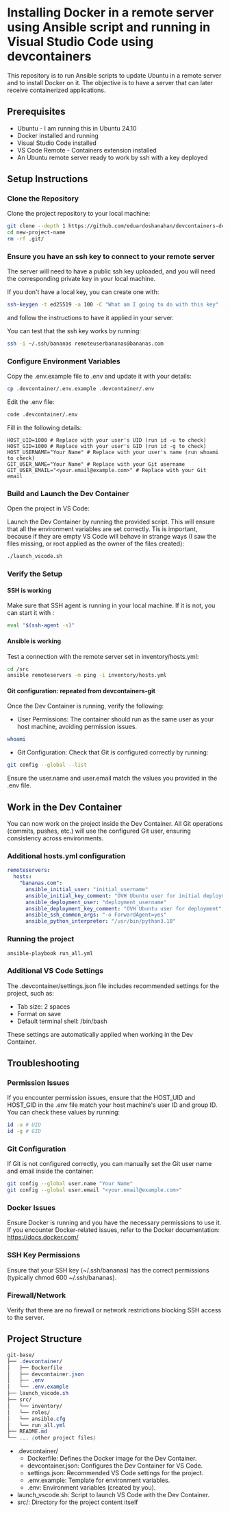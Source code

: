 # Installing Docker in a remote server using Ansible script and running in Visual Studio Code using devcontainers

This repository is to run Ansible scripts to update Ubuntu in a remote server and to install Docker on it. The objective is to have a server that can later receive containerized applications.

## Prerequisites

- Ubuntu - I am running this in Ubuntu 24.10
- Docker installed and running
- Visual Studio Code installed
- VS Code Remote - Containers extension installed
- An Ubuntu remote server ready to work by ssh with a key deployed

## Setup Instructions

### Clone the Repository

Clone the project repository to your local machine:

```bash
git clone --depth 1 https://github.com/eduardoshanahan/devcontainers-deploy-docker new-project-name
cd new-project-name
rm -rf .git/
```

### Ensure you have an ssh key to connect to your remote server

The server will need to have a public ssh key uploaded, and you will need the corresponding private key in your local machine.

If you don't have a local key, you can create one with:

```bash
ssh-keygen -t ed25519 -a 100 -C "What am I going to do with this key" -f ~/.ssh~/bananas 
```  

and follow the instructions to have it applied in your server.

You can test that the ssh key works by running:

```bash
ssh -i ~/.ssh/bananas remoteuserbananas@bananas.com
```

### Configure Environment Variables

Copy the .env.example file to .env and update it with your details:

```bash
cp .devcontainer/.env.example .devcontainer/.env
```

Edit the .env file:

```bash
code .devcontainer/.env
```

Fill in the following details:

```dotenv
HOST_UID=1000 # Replace with your user's UID (run id -u to check)
HOST_GID=1000 # Replace with your user's GID (run id -g to check)
HOST_USERNAME="Your Name" # Replace with your user's name (run whoami to check)
GIT_USER_NAME="Your Name" # Replace with your Git username
GIT_USER_EMAIL="<your.email@example.com>" # Replace with your Git email
```

### Build and Launch the Dev Container

Open the project in VS Code:

Launch the Dev Container by running the provided script. This will ensure that all the environment variables are set correctly. Tis is important, because if they are empty VS Code will behave in strange ways (I saw the files missing, or root applied as the owner of the files created):

```bash
./launch_vscode.sh
```

### Verify the Setup

#### SSH is working

Make sure that SSH agent is running in your local machine. If it is not, you can start it with :

```bash
eval "$(ssh-agent -s)"
```

#### Ansible is working

Test a connection with the remote server set in inventory/hosts.yml:

```bash
cd /src
ansible remoteservers -m ping -i inventory/hosts.yml
```

#### Git configuration: repeated from devcontainers-git

Once the Dev Container is running, verify the following:

- User Permissions: The container should run as the same user as your host machine, avoiding permission issues.

```bash
whoami
```

- Git Configuration: Check that Git is configured correctly by running:

```bash
git config --global --list
```

Ensure the user.name and user.email match the values you provided in the .env file.

## Work in the Dev Container

You can now work on the project inside the Dev Container. All Git operations (commits, pushes, etc.) will use the configured Git user, ensuring consistency across environments.

### Additional hosts.yml configuration

```yml
remoteservers:
  hosts:
    "bananas.com":
      ansible_initial_user: "initial_username"
      ansible_initial_key_comment: "OVH Ubuntu user for initial deployment, replace after first call"
      ansible_deployment_user: "deployment_username"
      ansible_deployment_key_comment: "OVH Ubuntu user for deployment"
      ansible_ssh_common_args: "-o ForwardAgent=yes"
      ansible_python_interpreter: "/usr/bin/python3.10"
```

### Running the project

```bash
ansible-playbook run_all.yml
```

### Additional VS Code Settings

The .devcontainer/settings.json file includes recommended settings for the project, such as:

- Tab size: 2 spaces
- Format on save
- Default terminal shell: /bin/bash

These settings are automatically applied when working in the Dev Container.

## Troubleshooting

### Permission Issues

If you encounter permission issues, ensure that the HOST_UID and HOST_GID in the .env file match your host machine's user ID and group ID. You can check these values by running:

```bash
id -u # UID
id -g # GID
```

### Git Configuration

If Git is not configured correctly, you can manually set the Git user name and email inside the container:

```bash
git config --global user.name "Your Name"
git config --global user.email "<your.email@example.com>"
```

### Docker Issues

Ensure Docker is running and you have the necessary permissions to use it. If you encounter Docker-related issues, refer to the Docker documentation: <https://docs.docker.com/>

### SSH Key Permissions

Ensure that your SSH key (~/.ssh/bananas) has the correct permissions (typically chmod 600 ~/.ssh/bananas).

### Firewall/Network

Verify that there are no firewall or network restrictions blocking SSH access to the server.

## Project Structure

```scss
git-base/
├── .devcontainer/
│   ├── Dockerfile
│   ├── devcontainer.json
│   ├── .env
│   └── .env.example
├── launch_vscode.sh
├── src/
│   └── inventory/
│   └── roles/
│   └── ansible.cfg
│   └── run_all.yml
├── README.md
└── ... (other project files)
```

- .devcontainer/
  - Dockerfile: Defines the Docker image for the Dev Container.
  - devcontainer.json: Configures the Dev Container for VS Code.
  - settings.json: Recommended VS Code settings for the project.
  - .env.example: Template for environment variables.
  - .env: Environment variables (created by you).
- launch_vscode.sh: Script to launch VS Code with the Dev Container.
- src/: Directory for the project content itself
